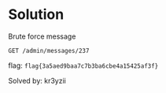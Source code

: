 # Solution

Brute force message

``GET /admin/messages/237``

flag: ``flag{3a5aed9baa7c7b3ba6cbe4a15425af3f}``

Solved by: kr3yzii
